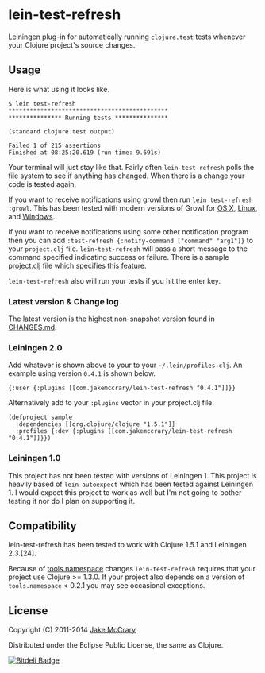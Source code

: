 # lein-test-refresh

Leiningen plug-in for automatically running `clojure.test` tests whenever your Clojure project's source changes.

## Usage

Here is what using it looks like.

    $ lein test-refresh
    *********************************************
    *************** Running tests ***************

    (standard clojure.test output)
    
    Failed 1 of 215 assertions
    Finished at 08:25:20.619 (run time: 9.691s)
    
Your terminal will just stay like that. Fairly often `lein-test-refresh`
polls the file system to see if anything has changed. When there is a
change your code is tested again.

If you want to receive notifications using growl then run `lein
test-refresh :growl`. This has been tested with modern versions of Growl
for [OS X](http://growl.info/),
[Linux](http://mattn.github.com/growl-for-linux/), and
[Windows](http://growlforwindows.com/).

If you want to receive notifications using some other notification
program then you can add `:test-refresh {:notify-command
["command" "arg1"]}` to your `project.clj` file. `lein-test-refresh`
will pass a short message to the command specified indicating success
or failure. There is a sample [project.clj](sample.project.clj) file
which specifies this feature.

`lein-test-refresh` also will run your tests if you hit the enter key.

### Latest version & Change log

The latest version is the highest non-snapshot version found in
[CHANGES.md](CHANGES.md).

### Leiningen 2.0

Add whatever is shown above to your to your `~/.lein/profiles.clj`. An example using version `0.4.1` is shown below.

    {:user {:plugins [[com.jakemccrary/lein-test-refresh "0.4.1"]]}}
    
Alternatively add to your `:plugins` vector in your project.clj file.
   
    (defproject sample
      :dependencies [[org.clojure/clojure "1.5.1"]]
      :profiles {:dev {:plugins [[com.jakemccrary/lein-test-refresh "0.4.1"]]}})

### Leiningen 1.0

This project has not been tested with versions of Leiningen 1. This
project is heavily based of `lein-autoexpect` which has been tested
against Leiningen 1. I would expect this project to work as well but
I'm not going to bother testing it nor do I plan on supporting it.

## Compatibility

lein-test-refresh has been tested to work with Clojure 1.5.1 and
Leiningen 2.3.[24].

Because of
[tools.namespace](https://github.com/clojure/tools.namespace) changes
`lein-test-refresh` requires that your project use Clojure >= 1.3.0. If
your project also depends on a version of `tools.namespace` < 0.2.1
you may see occasional exceptions.

## License

Copyright (C) 2011-2014 [Jake McCrary](http://jakemccrary.com)

Distributed under the Eclipse Public License, the same as Clojure.


[![Bitdeli Badge](https://d2weczhvl823v0.cloudfront.net/jakemcc/lein-test-refresh/trend.png)](https://bitdeli.com/free "Bitdeli Badge")

